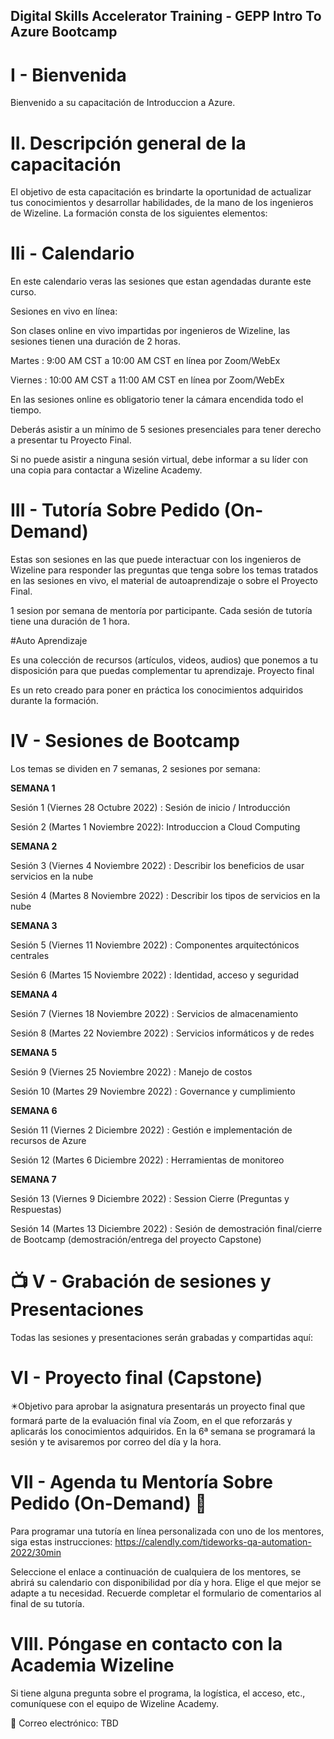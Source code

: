 ## Digital Skills Accelerator Training - GEPP Intro To Azure Bootcamp

# I - Bienvenida

Bienvenido a su capacitación de Introduccion a Azure.

# II. Descripción general de la capacitación

El objetivo de esta capacitación es brindarte la oportunidad de actualizar tus conocimientos y desarrollar habilidades, de la mano de los ingenieros de Wizeline. La formación consta de los siguientes elementos:

# IIi - Calendario

En este calendario veras las sesiones que estan agendadas durante este curso.



Sesiones en vivo en línea:

Son clases online en vivo impartidas por ingenieros de Wizeline, las sesiones tienen una duración de 2 horas.

Martes : 9:00 AM CST a 10:00 AM CST en línea por Zoom/WebEx

Viernes : 10:00 AM CST a 11:00 AM CST en línea por Zoom/WebEx

En las sesiones online es obligatorio tener la cámara encendida todo el tiempo.

Deberás asistir a un mínimo de 5 sesiones presenciales para tener derecho a presentar tu Proyecto Final.

Si no puede asistir a ninguna sesión virtual, debe informar a su líder con una copia para contactar a Wizeline Academy.

# III - Tutoría Sobre Pedido (On-Demand)

Estas son sesiones en las que puede interactuar con los ingenieros de Wizeline para responder las preguntas que tenga sobre los temas tratados en las sesiones en vivo, el material de autoaprendizaje o sobre el Proyecto Final.

1 sesion por semana de mentoría por participante. Cada sesión de tutoría tiene una duración de 1 hora.

#Auto Aprendizaje

Es una colección de recursos (artículos, videos, audios) que ponemos a tu disposición para que puedas complementar tu aprendizaje.
Proyecto final

Es un reto creado para poner en práctica los conocimientos adquiridos durante la formación.

# IV - Sesiones de Bootcamp

Los temas se dividen en 7 semanas, 2 sesiones por semana:

**SEMANA 1**

Sesión 1 (Viernes 28 Octubre 2022) : Sesión de inicio / Introducción

Sesión 2 (Martes 1 Noviembre 2022): Introduccion a Cloud Computing

**SEMANA 2**

Sesión 3 (Viernes 4 Noviembre 2022) : Describir los beneficios de usar servicios en la nube

Sesión 4 (Martes 8 Noviembre 2022) : Describir los tipos de servicios en la nube

**SEMANA 3**

Sesión 5 (Viernes 11 Noviembre 2022) : Componentes arquitectónicos centrales

Sesión 6 (Martes 15 Noviembre 2022) : Identidad, acceso y seguridad

**SEMANA 4**

Sesión 7 (Viernes 18 Noviembre 2022) : Servicios de almacenamiento

Sesión 8 (Martes 22 Noviembre 2022) : Servicios informáticos y de redes

**SEMANA 5**

Sesión 9 (Viernes 25 Noviembre 2022) : Manejo de costos

Sesión 10 (Martes 29 Noviembre 2022) : Governance y cumplimiento

**SEMANA 6**

Sesión 11 (Viernes 2 Diciembre 2022) : Gestión e implementación de recursos de Azure

Sesión 12 (Martes 6 Diciembre 2022) : Herramientas de monitoreo

**SEMANA 7**

Sesión 13 (Viernes 9 Diciembre 2022) : Session Cierre (Preguntas y Respuestas)

Sesión 14 (Martes 13 Diciembre 2022) : Sesión de demostración final/cierre de Bootcamp (demostración/entrega del proyecto Capstone)

# 📺 V - Grabación de sesiones y Presentaciones

Todas las sesiones y presentaciones serán grabadas y compartidas aquí:

# VI - Proyecto final (Capstone)

✴️Objetivo para aprobar la asignatura presentarás un proyecto final que formará parte de la evaluación final vía Zoom, en el que reforzarás y aplicarás los conocimientos adquiridos. En la 6ª semana se programará la sesión y te avisaremos por correo del día y la hora.

# VII - Agenda tu Mentoría Sobre Pedido (On-Demand) 📆

Para programar una tutoría en línea personalizada con uno de los mentores, siga estas instrucciones: https://calendly.com/tideworks-qa-automation-2022/30min

Seleccione el enlace a continuación de cualquiera de los mentores, se abrirá su calendario con disponibilidad por día y hora. Elige el que mejor se adapte a tu necesidad. Recuerde completar el formulario de comentarios al final de su tutoría.

# VIII. Póngase en contacto con la Academia Wizeline

Si tiene alguna pregunta sobre el programa, la logística, el acceso, etc., comuníquese con el equipo de Wizeline Academy.

📧 Correo electrónico: TBD
